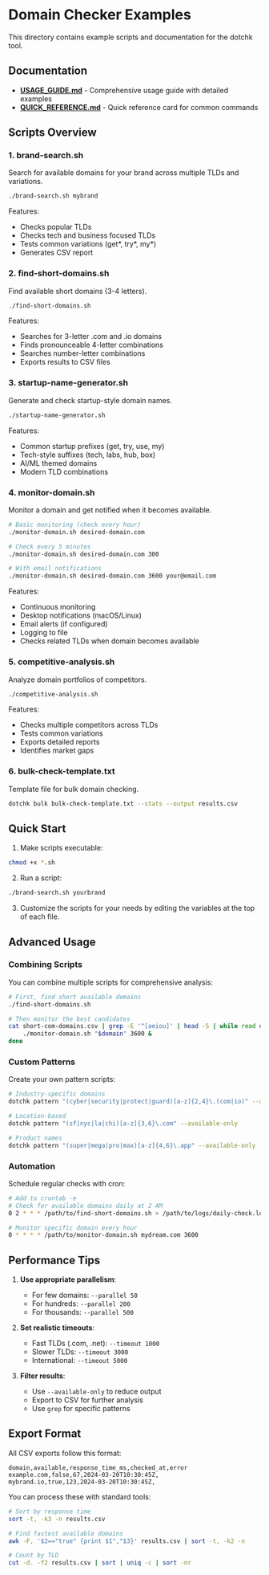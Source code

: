 # Domain Checker Examples

This directory contains example scripts and documentation for the dotchk tool.

## Documentation

- **[USAGE_GUIDE.md](USAGE_GUIDE.md)** - Comprehensive usage guide with detailed examples
- **[QUICK_REFERENCE.md](QUICK_REFERENCE.md)** - Quick reference card for common commands

## Scripts Overview

### 1. brand-search.sh
Search for available domains for your brand across multiple TLDs and variations.

```bash
./brand-search.sh mybrand
```

Features:
- Checks popular TLDs
- Checks tech and business focused TLDs
- Tests common variations (get*, try*, my*)
- Generates CSV report

### 2. find-short-domains.sh
Find available short domains (3-4 letters).

```bash
./find-short-domains.sh
```

Features:
- Searches for 3-letter .com and .io domains
- Finds pronounceable 4-letter combinations
- Searches number-letter combinations
- Exports results to CSV files

### 3. startup-name-generator.sh
Generate and check startup-style domain names.

```bash
./startup-name-generator.sh
```

Features:
- Common startup prefixes (get, try, use, my)
- Tech-style suffixes (tech, labs, hub, box)
- AI/ML themed domains
- Modern TLD combinations

### 4. monitor-domain.sh
Monitor a domain and get notified when it becomes available.

```bash
# Basic monitoring (check every hour)
./monitor-domain.sh desired-domain.com

# Check every 5 minutes
./monitor-domain.sh desired-domain.com 300

# With email notifications
./monitor-domain.sh desired-domain.com 3600 your@email.com
```

Features:
- Continuous monitoring
- Desktop notifications (macOS/Linux)
- Email alerts (if configured)
- Logging to file
- Checks related TLDs when domain becomes available

### 5. competitive-analysis.sh
Analyze domain portfolios of competitors.

```bash
./competitive-analysis.sh
```

Features:
- Checks multiple competitors across TLDs
- Tests common variations
- Exports detailed reports
- Identifies market gaps

### 6. bulk-check-template.txt
Template file for bulk domain checking.

```bash
dotchk bulk bulk-check-template.txt --stats --output results.csv
```

## Quick Start

1. Make scripts executable:
```bash
chmod +x *.sh
```

2. Run a script:
```bash
./brand-search.sh yourbrand
```

3. Customize the scripts for your needs by editing the variables at the top of each file.

## Advanced Usage

### Combining Scripts
You can combine multiple scripts for comprehensive analysis:

```bash
# First, find short available domains
./find-short-domains.sh

# Then monitor the best candidates
cat short-com-domains.csv | grep -E '^[aeiou]' | head -5 | while read domain; do
    ./monitor-domain.sh "$domain" 3600 &
done
```

### Custom Patterns
Create your own pattern scripts:

```bash
# Industry-specific domains
dotchk pattern "(cyber|security|protect|guard)[a-z]{2,4}\.(com|io)" --available-only

# Location-based
dotchk pattern "(sf|nyc|la|chi)[a-z]{3,6}\.com" --available-only

# Product names
dotchk pattern "(super|mega|pro|max)[a-z]{4,6}\.app" --available-only
```

### Automation
Schedule regular checks with cron:

```bash
# Add to crontab -e
# Check for available domains daily at 2 AM
0 2 * * * /path/to/find-short-domains.sh > /path/to/logs/daily-check.log 2>&1

# Monitor specific domain every hour
0 * * * * /path/to/monitor-domain.sh mydream.com 3600
```

## Performance Tips

1. **Use appropriate parallelism**:
   - For few domains: `--parallel 50`
   - For hundreds: `--parallel 200`
   - For thousands: `--parallel 500`

2. **Set realistic timeouts**:
   - Fast TLDs (.com, .net): `--timeout 1000`
   - Slower TLDs: `--timeout 3000`
   - International: `--timeout 5000`

3. **Filter results**:
   - Use `--available-only` to reduce output
   - Export to CSV for further analysis
   - Use `grep` for specific patterns

## Export Format

All CSV exports follow this format:
```csv
domain,available,response_time_ms,checked_at,error
example.com,false,67,2024-03-20T10:30:45Z,
mybrand.io,true,123,2024-03-20T10:30:45Z,
```

You can process these with standard tools:
```bash
# Sort by response time
sort -t, -k3 -n results.csv

# Find fastest available domains
awk -F, '$2=="true" {print $1","$3}' results.csv | sort -t, -k2 -n

# Count by TLD
cut -d. -f2 results.csv | sort | uniq -c | sort -nr
```
